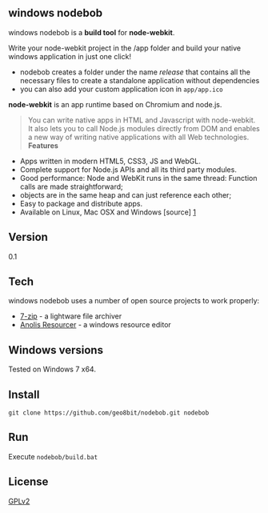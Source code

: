 windows nodebob
---

windows nodebob is a **build tool** for **node-webkit**.

Write your node-webkit project in the /app folder and build your native windows application in just one click!

* nodebob creates a folder under the name *release* that contains all the necessary files to create a standalone application without dependencies
* you can also add your custom application icon in ```app/app.ico```
    
**node-webkit** is an app runtime based on Chromium and node.js.

> You can write native apps in HTML and Javascript with node-webkit. It also lets you to call Node.js modules directly from DOM and enables a new way of writing native applications with all Web technologies.
**Features**
* Apps written in modern HTML5, CSS3, JS and WebGL.
* Complete support for Node.js APIs and all its third party modules.
* Good performance: Node and WebKit runs in the same thread: Function calls are made straightforward;
* objects are in the same heap and can just reference each other;
* Easy to package and distribute apps.
* Available on Linux, Mac OSX and Windows
[source] [1]

Version
-

0.1

Tech
-

windows nodebob uses a number of open source projects to work properly:

* [7-zip] - a lightware file archiver
* [Anolis Resourcer] - a windows resource editor

Windows versions
-
Tested on Windows 7 x64.

Install
-
```git clone https://github.com/geo8bit/nodebob.git nodebob```

Run
-
Execute ```nodebob/build.bat```

License
-
[GPLv2]

[node-webkit]: https://github.com/rogerwang/node-webkit
[7-zip]: http://www.7-zip.org/
[Anolis Resourcer]: http://www.anol.is/
[GPLv2]: http://www.gnu.org/licenses/gpl-2.0.html
[1]: https://github.com/rogerwang/node-webkit#introduction 